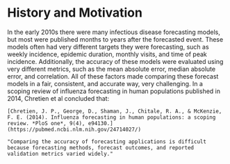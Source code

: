 # History and Motivation  

In the early 2010s there were many infectious disease forecasting models, but most were published months to years after the forecasted event. These models often had very different targets they were forecasting, such as weekly incidence, epidemic duration, monthly visits, and time of peak incidence. Additionally, the accuracy of these models were evaluated using very different metrics, such as the mean absolute error, median absolute error, and correlation. All of these factors made comparing these forecast models in a fair, consistent, and accurate way, very challenging. In a scoping review of influenza forecasting in human populations published in 2014, Chretien et al concluded that:  

```{margin}
[Chretien, J. P., George, D., Shaman, J., Chitale, R. A., & McKenzie, F. E. (2014). Influenza forecasting in human populations: a scoping review. *PloS one*, 9(4), e94130.](https://pubmed.ncbi.nlm.nih.gov/24714027/)
```
```{epigraph}
"Comparing the accuracy of forecasting applications is difficult because forecasting methods, forecast outcomes, and reported validation metrics varied widely."
```
<!--- 
Continue to add slides and images from here:
https://docs.google.com/presentation/d/1518iadkaPnFRnzblQAdnrsMbORhdTJP7Y_kW7Gu3Uyg/edit#slide=id.g25099556782_0_22
Issue #52 here:
https://github.com/Infectious-Disease-Modeling-Hubs/hubDocs/issues/52
--->

